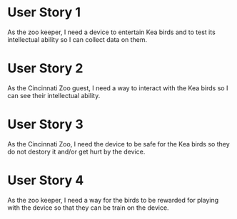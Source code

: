 # User Story 1

As the zoo keeper, I need a device to entertain Kea birds and to test its intellectual ability so I can collect data on them.

# User Story 2

As the Cincinnati Zoo guest, I need a way to interact with the Kea birds so I can see their intellectual ability.

# User Story 3

As the Cincinnati Zoo, I need the device to be safe for the Kea birds so they do not destory it and/or get hurt by the device.

# User Story 4

As the zoo keeper, I need a way for the birds to be rewarded for playing with the device so that they can be train on the device.
